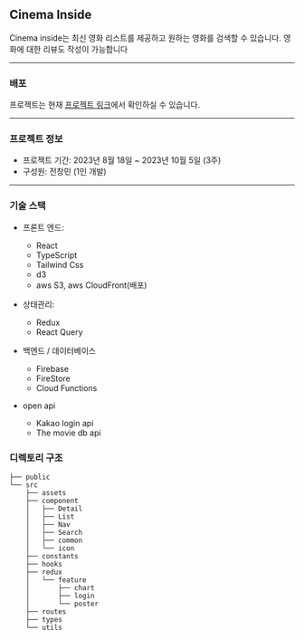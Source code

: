 ## Cinema Inside

Cinema inside는 최신 영화 리스트를 제공하고 원하는 영화를 검색할 수 있습니다. 영화에 대한 리뷰도 작성이 가능합니다

---

### 배포

프로젝트는 현재 [프로젝트 링크](https://du2pzfii5yqfd.cloudfront.net)에서 확인하실 수 있습니다.

---

### 프로젝트 정보

- 프로젝트 기간: 2023년 8월 18일 ~ 2023년 10월 5일 (3주)
- 구성원: 전창민 (1인 개발)

---

### 기술 스택

- 프론트 엔드:

  - React
  - TypeScript
  - Tailwind Css
  - d3
  - aws S3, aws CloudFront(배포)

- 상태관리:

  - Redux
  - React Query

- 백엔드 / 데이터베이스

  - Firebase
  - FireStore
  - Cloud Functions

- open api

  - Kakao login api
  - The movie db api

### 디렉토리 구조

```
├── public
└── src
    ├── assets
    ├── component
    │   ├── Detail
    │   ├── List
    │   ├── Nav
    │   ├── Search
    │   ├── common
    │   └── icon
    ├── constants
    ├── hooks
    ├── redux
    │   └── feature
    │       ├── chart
    │       ├── login
    │       └── poster
    ├── routes
    ├── types
    └── utils
```
